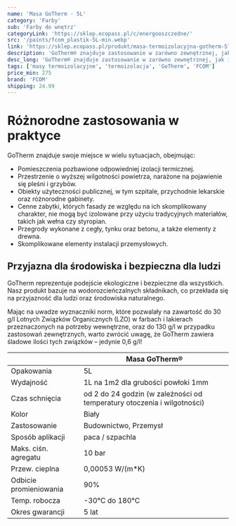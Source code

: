 ```yaml
---
name: 'Masa GoTherm - 5L'
category: 'Farby'
sub: 'Farby do wnętrz'
categoryLink: 'https://sklep.ecopass.pl/c/energooszczedne/'
src: '/paints/fcom_plastik-5L-min.webp'
link: 'https://sklep.ecopass.pl/produkt/masa-termoizolacyjna-gotherm-5l/'
description: 'GoTherm® znajduje zastosowanie w zarówno zewnętrznej, jak i wewnętrznej izolacji termicznej.'
desc_long: 'GoTherm® znajduje zastosowanie w zarówno zewnętrznej, jak i wewnętrznej izolacji termicznej, a także jako ochronna powłoka przegród budowlanych, skutecznie zabezpieczająca przed oparzeniami od gorących powierzchni. Produkt wykazuje właściwości grzybo- i bakteriobójcze, dodatkowo przeciwdziałając wytrącaniu się kondensatu w przypadku znacznych różnic temperatur.'
tags: ['masy termoizolacyjne', 'termoizolacja', 'GoTherm', 'FCOM']
price_min: 275
brand: 'FCOM'
shipping: 24.99
---
```


# Różnorodne zastosowania w praktyce

GoTherm znajduje swoje miejsce w wielu sytuacjach, obejmując:

- Pomieszczenia pozbawione odpowiedniej izolacji termicznej.
- Przestrzenie o wyższej wilgotności powietrza, narażone na pojawienie się pleśni i grzybów.
- Obiekty użyteczności publicznej, w tym szpitale, przychodnie lekarskie oraz różnorodne gabinety.
- Cenne zabytki, których fasady ze względu na ich skomplikowany charakter, nie mogą być izolowane przy użyciu tradycyjnych materiałów, takich jak wełna czy styropian.
- Przegrody wykonane z cegły, tynku oraz betonu, a także elementy z drewna.
- Skomplikowane elementy instalacji przemysłowych.

## Przyjazna dla środowiska i bezpieczna dla ludzi

GoTherm reprezentuje podejście ekologiczne i bezpieczne dla wszystkich. Nasz produkt bazuje na wodorozcieńczalnych składnikach, co przekłada się na przyjazność dla ludzi oraz środowiska naturalnego.

Mając na uwadze wyznaczniki norm, które pozwalały na zawartość do 30 g/l Lotnych Związków Organicznych (LZO) w farbach i lakierach przeznaczonych na potrzeby wewnętrzne, oraz do 130 g/l w przypadku zastosowań zewnętrznych, warto zwrócić uwagę, że GoTherm zawiera śladowe ilości tych związków – jedynie 0,6 g/l!

|                        | Masa GoTherm®                                                           |
| ---------------------- | ----------------------------------------------------------------------- |
| Opakowania             | 5L                                                                      |
| Wydajność              | 1L na 1m2 dla grubości powłoki 1mm                                      |
| Czas schnięcia         | od 2 do 24 godzin (w zależności od temperatury otoczenia i wilgotności) |
| Kolor                  | Biały                                                                   |
| Zastosowanie           | Budownictwo, Przemysł                                                   |
| Sposób aplikacji       | paca / szpachla                                                         |
| Maks. ciśn. agregatu   | 10 bar                                                                  |
| Przew. cieplna         | 0,00053 W/(m\*K)                                                        |
| Odbicie promieniowania | 90%                                                                     |
| Temp. robocza          | -30°C do 180°C                                                          |
| Okres gwarancji        | 5 lat                                                                   |

